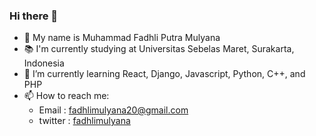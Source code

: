 ### Hi there 👋
- 📛 My name is Muhammad Fadhli Putra Mulyana
- 📚 I'm currently studying at Universitas Sebelas Maret, Surakarta, Indonesia
- 🌱 I’m currently learning React, Django, Javascript, Python, C++, and PHP
- 📫 How to reach me: 
  - Email : fadhlimulyana20@gmail.com
  - twitter : [fadhlimulyana](https://twitter.com/fadhlimulyana)

<!--
**fadhlimulyana20/fadhlimulyana20** is a ✨ _special_ ✨ repository because its `README.md` (this file) appears on your GitHub profile.

Here are some ideas to get you started:

- 🔭 I’m currently working on ...
- 🌱 I’m currently learning ...
- 👯 I’m looking to collaborate on ...
- 🤔 I’m looking for help with ...
- 💬 Ask me about ...
- 📫 How to reach me: ...
- 😄 Pronouns: ...
- ⚡ Fun fact: ...
-->
